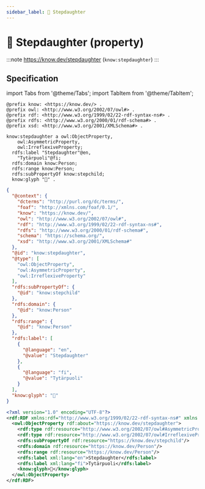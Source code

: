 ```yaml
---
sidebar_label: 👧 Stepdaughter
---
```


# 👧 Stepdaughter (property)

:::note
https://know.dev/stepdaughter
(`know:stepdaughter`)
:::

## Specification

import Tabs from '@theme/Tabs';
import TabItem from '@theme/TabItem';

<Tabs>
<TabItem value="turtle" label="Turtle">

```turtle
@prefix know: <https://know.dev/> .
@prefix owl: <http://www.w3.org/2002/07/owl#> .
@prefix rdf: <http://www.w3.org/1999/02/22-rdf-syntax-ns#> .
@prefix rdfs: <http://www.w3.org/2000/01/rdf-schema#> .
@prefix xsd: <http://www.w3.org/2001/XMLSchema#> .

know:stepdaughter a owl:ObjectProperty,
    owl:AsymmetricProperty,
    owl:IrreflexiveProperty;
  rdfs:label "Stepdaughter"@en,
    "Tytärpuoli"@fi;
  rdfs:domain know:Person;
  rdfs:range know:Person;
  rdfs:subPropertyOf know:stepchild;
  know:glyph "👧" .

```

</TabItem>
<TabItem value="jsonld" label="JSON-LD">

```json
{
  "@context": {
    "dcterms": "http://purl.org/dc/terms/",
    "foaf": "http://xmlns.com/foaf/0.1/",
    "know": "https://know.dev/",
    "owl": "http://www.w3.org/2002/07/owl#",
    "rdf": "http://www.w3.org/1999/02/22-rdf-syntax-ns#",
    "rdfs": "http://www.w3.org/2000/01/rdf-schema#",
    "schema": "https://schema.org/",
    "xsd": "http://www.w3.org/2001/XMLSchema#"
  },
  "@id": "know:stepdaughter",
  "@type": [
    "owl:ObjectProperty",
    "owl:AsymmetricProperty",
    "owl:IrreflexiveProperty"
  ],
  "rdfs:subPropertyOf": {
    "@id": "know:stepchild"
  },
  "rdfs:domain": {
    "@id": "know:Person"
  },
  "rdfs:range": {
    "@id": "know:Person"
  },
  "rdfs:label": [
    {
      "@language": "en",
      "@value": "Stepdaughter"
    },
    {
      "@language": "fi",
      "@value": "Tytärpuoli"
    }
  ],
  "know:glyph": "👧"
}
```

</TabItem>
<TabItem value="rdfxml" label="RDF/XML">

```xml
<?xml version="1.0" encoding="UTF-8"?>
<rdf:RDF xmlns:rdf="http://www.w3.org/1999/02/22-rdf-syntax-ns#" xmlns:know="https://know.dev/" xmlns:owl="http://www.w3.org/2002/07/owl#" xmlns:rdfs="http://www.w3.org/2000/01/rdf-schema#">
  <owl:ObjectProperty rdf:about="https://know.dev/stepdaughter">
    <rdf:type rdf:resource="http://www.w3.org/2002/07/owl#AsymmetricProperty"/>
    <rdf:type rdf:resource="http://www.w3.org/2002/07/owl#IrreflexiveProperty"/>
    <rdfs:subPropertyOf rdf:resource="https://know.dev/stepchild"/>
    <rdfs:domain rdf:resource="https://know.dev/Person"/>
    <rdfs:range rdf:resource="https://know.dev/Person"/>
    <rdfs:label xml:lang="en">Stepdaughter</rdfs:label>
    <rdfs:label xml:lang="fi">Tytärpuoli</rdfs:label>
    <know:glyph>👧</know:glyph>
  </owl:ObjectProperty>
</rdf:RDF>

```

</TabItem>
</Tabs>
